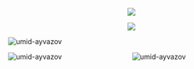 <p align="center">
  <a href="https://github.com/DenverCoder1/readme-typing-svg"><img src="https://readme-typing-svg.demolab.com?font=Fira+Code&size=26&pause=1000&color=lime&center=true&vCenter=true&width=433&lines=Hi 👋, I'm Ümid Ayvazov"></a>
</p>
<p align="center">
  <a href="https://github.com/DenverCoder1/readme-typing-svg"><img src="https://readme-typing-svg.demolab.com?font=Fira+Code&size=26&pause=1000&color=lime&center=true&vCenter=true&width=433&lines=Front End Developer;Always+learning+new+things!"></a>
</p>

<p>&nbsp;<img align="left" src="https://github-readme-stats.vercel.app/api?username=umid-ayvazov&show_icons=true&locale=en" alt="umid-ayvazov" /></p>

<p><img align="left" src="https://github-readme-stats.vercel.app/api/top-langs?username=umid-ayvazov&show_icons=true&locale=en&layout=compact" alt="umid-ayvazov" /></p>

<p align="center"> <img src="https://komarev.com/ghpvc/?username=umid-ayvazov&label=Profile%20views&color=0e75b6&style=flat" alt="umid-ayvazov" /> </p>

